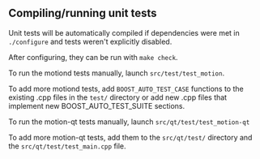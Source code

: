 Compiling/running unit tests
------------------------------------

Unit tests will be automatically compiled if dependencies were met in `./configure`
and tests weren't explicitly disabled.

After configuring, they can be run with `make check`.

To run the motiond tests manually, launch `src/test/test_motion`.

To add more motiond tests, add `BOOST_AUTO_TEST_CASE` functions to the existing
.cpp files in the `test/` directory or add new .cpp files that
implement new BOOST_AUTO_TEST_SUITE sections.

To run the motion-qt tests manually, launch `src/qt/test/test_motion-qt`

To add more motion-qt tests, add them to the `src/qt/test/` directory and
the `src/qt/test/test_main.cpp` file.
